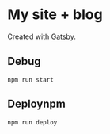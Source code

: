 # My site + blog

Created with [Gatsby](https://www.gatsbyjs.com/).

## Debug
```
npm run start
```

## Deploynpm 
```
npm run deploy
```